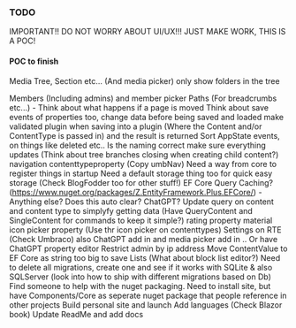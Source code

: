 ### TODO

IMPORTANT!! DO NOT WORRY ABOUT UI/UX!!! JUST MAKE WORK, THIS IS A POC!

#### POC to finish
Media Tree, Section etc... (And media picker) only show folders in the tree

Members (Including admins) and member picker
Paths (For breadcrumbs etc...) - Think about what happens if a page is moved
Think about save events of properties too, change data before being saved and loaded
make validated plugin when saving into a plugin (Where the Content and/or ContentType is passed in) and the result is returned
Sort AppState events, on things like deleted etc.. Is the naming correct make sure everything updates (Think about tree branches closing when creating child content?)
navigation contenttypeproperty (Copy umbNav)
Need a way from core to register things in startup
Need a default storage thing too for quick easy storage (Check BlogFodder too for other stuff!)
EF Core Query Caching? (https://www.nuget.org/packages/Z.EntityFramework.Plus.EFCore/) - Anything else? Does this auto clear? ChatGPT?
Update query on content and content type to simplyfy getting data (Have QueryContent and SingleContent for commands to keep it simple?)
rating property
material icon picker property (Use thr icon picker on contenttypes)
Settings on RTE (Check Umbraco) also ChatGPT add in and media picker add in
.. Or have ChatGPT property editor
Restrict admin by ip address
Move ContentValue to EF Core as string too big to save Lists (What about block list editor?)
Need to delete all migrations, create one and see if it works with SQLite & also SQLServer (look into how to ship with different migrations based on Db)
Find someone to help with the nuget packaging. Need to install site, but have Components/Core as seperate nuget package that people reference in other projects
Build personal site and launch
Add languages (Check Blazor book)
Update ReadMe and add docs

